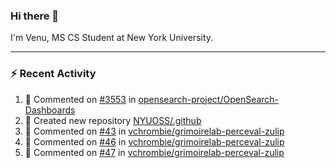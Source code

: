 ### Hi there 👋

I'm Venu, MS CS Student at New York University.

---

### :zap: Recent Activity

<!--RECENT_ACTIVITY:start-->
1. 💬 Commented on [#3553](https://github.com/opensearch-project/OpenSearch-Dashboards/issues/3553#issuecomment-1949491349) in [opensearch-project/OpenSearch-Dashboards](https://github.com/opensearch-project/OpenSearch-Dashboards)
2. 📔 Created new repository [NYUOSS/.github](https://github.com/NYUOSS/.github)
3. 💬 Commented on [#43](https://github.com/vchrombie/grimoirelab-perceval-zulip/pull/43#issuecomment-1936291262) in [vchrombie/grimoirelab-perceval-zulip](https://github.com/vchrombie/grimoirelab-perceval-zulip)
4. 💬 Commented on [#46](https://github.com/vchrombie/grimoirelab-perceval-zulip/pull/46#issuecomment-1936291062) in [vchrombie/grimoirelab-perceval-zulip](https://github.com/vchrombie/grimoirelab-perceval-zulip)
5. 💬 Commented on [#47](https://github.com/vchrombie/grimoirelab-perceval-zulip/pull/47#issuecomment-1936289439) in [vchrombie/grimoirelab-perceval-zulip](https://github.com/vchrombie/grimoirelab-perceval-zulip)
<!--RECENT_ACTIVITY:end-->

<!--
**vchrombie/vchrombie** is a ✨ _special_ ✨ repository because its `README.md` (this file) appears on your GitHub profile.

Here are some ideas to get you started:

- 🔭 I’m currently working on ...
- 🌱 I’m currently learning ...
- 👯 I’m looking to collaborate on ...
- 🤔 I’m looking for help with ...
- 💬 Ask me about ...
- 📫 How to reach me: ...
- 😄 Pronouns: ...
- ⚡ Fun fact: ...
-->
